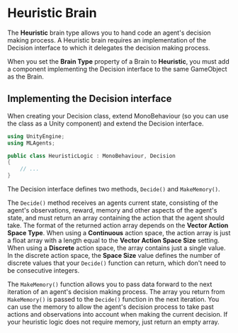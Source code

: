 # Heuristic Brain

The **Heuristic** brain type allows you to hand code an agent's decision making process. A Heuristic brain requires an implementation of the Decision interface to which it delegates the decision making process.

When you set the **Brain Type** property of a Brain to **Heuristic**, you must add a component implementing the Decision interface to the same GameObject as the Brain. 

## Implementing the Decision interface

When creating your Decision class, extend MonoBehaviour (so you can use the class as a Unity component) and extend the Decision interface.

```csharp
using UnityEngine;
using MLAgents;

public class HeuristicLogic : MonoBehaviour, Decision 
{
    // ...
}
```

The Decision interface defines two methods, `Decide()` and `MakeMemory()`. 

The `Decide()` method receives an agents current state, consisting of the agent's observations, reward, memory and other aspects of the agent's state, and must return an array containing the action that the agent should take. The format of the returned action array depends on the **Vector Action Space Type**. When using a **Continuous** action space, the action array is just a float array with a length equal to the **Vector Action Space Size** setting. When using a **Discrete** action space, the array contains just a single value. In the discrete action space, the **Space Size** value defines the number of discrete values that your `Decide()` function can return, which don't need to be consecutive integers. 

The `MakeMemory()` function allows you to pass data forward to the next iteration of an agent's decision making process. The array you return from `MakeMemory()` is passed to the `Decide()` function in the next iteration. You can use the memory to allow the agent's decision process to take past actions and observations into account when making the current decision. If your heuristic logic does not require memory, just return an empty array.
